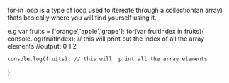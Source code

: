for-in loop is a type of loop used to itereate through a collection(an array)
thats basically where you will find yourself using it.

e.g var fruits = ['orange','apple','grape'];
for(var fruitIndex in fruits){
    console.log(fruitIndex); // this will print out the index of all the array elements
    //output: 0 1 2
    
    console.log(fruits); // this will  print all the array elements

}